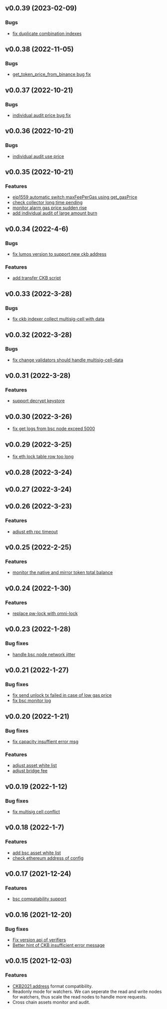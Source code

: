 ## v0.0.39 (2023-02-09)

### Bugs

- [fix duplicate combination indexes](https://github.com/Magickbase/force-bridge/pull/9)

## v0.0.38 (2022-11-05)

### Bugs

- [get_token_price_from_binance bug fix](https://github.com/nervosnetwork/force-bridge/pull/384)

## v0.0.37 (2022-10-21)

### Bugs

- [individual audit price bug fix](https://github.com/nervosnetwork/force-bridge/pull/383)

## v0.0.36 (2022-10-21)

### Bugs

- [individual audit use price](https://github.com/nervosnetwork/force-bridge/pull/382)

## v0.0.35 (2022-10-21)

### Features

- [eip1559 automatic switch maxFeePerGas using get_gasPrice](https://github.com/nervosnetwork/force-bridge/pull/367)
- [check collector long time pending](https://github.com/nervosnetwork/force-bridge/pull/365)
- [monitor alarm gas price sudden rise](https://github.com/nervosnetwork/force-bridge/pull/368)
- [add individual audit of large amount burn](https://github.com/nervosnetwork/force-bridge/pull/381)

## v0.0.34 (2022-4-6)

### Bugs

- [fix lumos version to support new ckb address](https://github.com/nervosnetwork/force-bridge/pull/350)

### Features

- [add transfer CKB script](https://github.com/nervosnetwork/force-bridge/pull/347)

## v0.0.33 (2022-3-28)

### Bugs

- [fix ckb indexer collect multisig-cell with data](https://github.com/nervosnetwork/force-bridge/pull/345)

## v0.0.32 (2022-3-28)

### Bugs

- [fix change validators should handle multisig-cell-data](https://github.com/nervosnetwork/force-bridge/pull/343)

## v0.0.31 (2022-3-28)

### Features

- [support decrypt keystore](https://github.com/nervosnetwork/force-bridge/pull/342)

## v0.0.30 (2022-3-26)

- [fix get logs from bsc node exceed 5000](https://github.com/nervosnetwork/force-bridge/pull/340)

## v0.0.29 (2022-3-25)

- [fix eth lock table row too long](https://github.com/nervosnetwork/force-bridge/pull/339)

## v0.0.28 (2022-3-24)

## v0.0.27 (2022-3-24)

## v0.0.26 (2022-3-23)

### Features

- [adjust eth rpc timeout](https://github.com/nervosnetwork/force-bridge/pull/331)

## v0.0.25 (2022-2-25)

### Features

- [monitor the native and mirror token total balance](https://github.com/nervosnetwork/force-bridge/pull/323)

## v0.0.24 (2022-1-30)

### Features

- [replace pw-lock with omni-lock](https://github.com/nervosnetwork/force-bridge/pull/310)

## v0.0.23 (2022-1-28)

### Bug fixes

- [handle bsc node network jitter](https://github.com/nervosnetwork/force-bridge/pull/309)

## v0.0.21 (2022-1-27)

### Bug fixes

- [fix send unlock tx failed in case of low gas price](https://github.com/nervosnetwork/force-bridge/pull/306)
- [fix bsc monitor log](https://github.com/nervosnetwork/force-bridge/pull/307)

## v0.0.20 (2022-1-21)

### Bug fixes

- [fix capacity insuffient error msg](https://github.com/nervosnetwork/force-bridge/pull/298)

### Features

- [adjust asset white list](https://github.com/nervosnetwork/force-bridge/pull/299)
- [adjust bridge fee](https://github.com/nervosnetwork/force-bridge/pull/300)

## v0.0.19 (2022-1-12)

### Bug fixes

- [fix multisig cell conflict](https://github.com/nervosnetwork/force-bridge/pull/290)

## v0.0.18 (2022-1-7)

### Features

- [add bsc asset white list](https://github.com/nervosnetwork/force-bridge/pull/284)
- [check ethereum address of config](https://github.com/nervosnetwork/force-bridge/pull/288)

## v0.0.17 (2021-12-24)

### Features

- [bsc compatability support](https://github.com/nervosnetwork/force-bridge/pull/269)

## v0.0.16 (2021-12-20)

### Bug fixes

- [Fix version api of verifiers](https://github.com/nervosnetwork/force-bridge/pull/260)
- [Better hint of CKB insufficient error message](https://github.com/nervosnetwork/force-bridge/pull/262)

## v0.0.15 (2021-12-03)

### Features

- [CKB2021 address](https://github.com/nervosnetwork/rfcs/pull/239) format compatibility.
- Readonly mode for watchers. We can seperate the read and write nodes for watchers, thus scale the read nodes to
  handle more requests.
- Cross chain assets monitor and audit.
